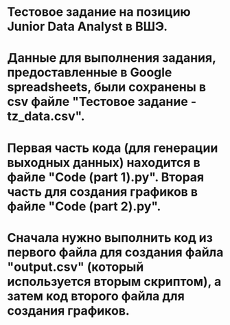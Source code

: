 # Тестовое задание на позицию Junior Data Analyst в ВШЭ.
# Данные для выполнения задания, предоставленные в Google spreadsheets, были сохранены в csv файле "Тестовое задание - tz_data.csv".
# Первая часть кода (для генерации выходных данных) находится в файле "Code (part 1).py". Вторая часть для создания графиков в файле "Code (part 2).py".
# Сначала нужно выполнить код из первого файла для создания файла "output.csv" (который используется вторым скриптом), а затем код второго файла для создания графиков.
